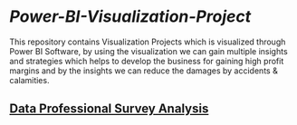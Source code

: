 # _Power-BI-Visualization-Project_
This repository contains Visualization Projects which is visualized through Power BI Software, by using the visualization we can gain multiple insights and strategies which helps to develop the business for gaining high profit margins and by the insights we can reduce the damages by accidents &amp; calamities.
## [Data Professional Survey Analysis](Data%20Professional%20Survey%20Analysis)
